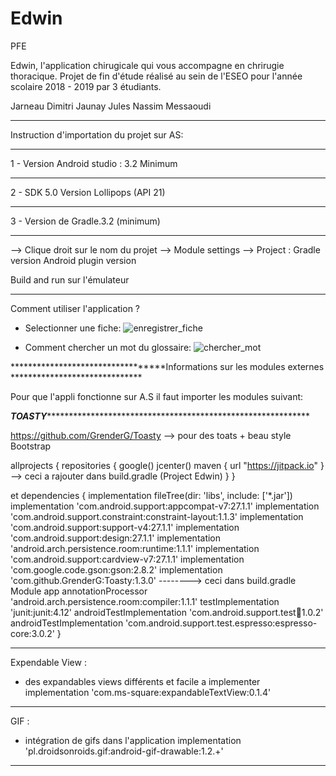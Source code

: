 # Edwin
PFE

Edwin, l'application chirugicale qui vous accompagne en chrirugie thoracique.
Projet de fin d'étude réalisé au sein de l'ESEO pour l'année scolaire 2018 - 2019 par 3 étudiants.

Jarneau Dimitri
Jaunay Jules
Nassim Messaoudi

*****************************************


Instruction d'importation du projet sur AS:


*****************************************
1 - Version Android studio : 3.2 Minimum
*****************************************
2 - SDK 5.0 Version Lollipops (API 21)
*****************************************
3 - Version de Gradle.3.2 (minimum)
*****************************************


--> Clique droit sur le nom du projet 
--> Module settings
--> Project : Gradle version
              Android plugin version
              
Build and run sur l'émulateur

*****************************************

Comment utiliser l'application ? 

- Selectionner une fiche:
![enregistrer_fiche](https://user-images.githubusercontent.com/28304015/51375148-66809500-1b05-11e9-89a1-68d64944495a.gif)

- Comment chercher un mot du glossaire:
![chercher_mot](https://user-images.githubusercontent.com/28304015/51374993-eeb26a80-1b04-11e9-9f1e-6078775aaf36.gif)


**********************************Informations sur les modules externes ******************************

Pour que l'appli fonctionne sur A.S il faut importer les modules suivant:

*****************TOASTY*****************************************************************************

https://github.com/GrenderG/Toasty --> pour des toats + beau style Bootstrap

allprojects {
    repositories {
        google()
        jcenter()
        maven { url "https://jitpack.io" } --> ceci a rajouter dans build.gradle (Project Edwin)
    }
}

et
dependencies {
    implementation fileTree(dir: 'libs', include: ['*.jar'])
    implementation 'com.android.support:appcompat-v7:27.1.1'
    implementation 'com.android.support.constraint:constraint-layout:1.1.3'
    implementation 'com.android.support:support-v4:27.1.1'
    implementation 'com.android.support:design:27.1.1'
    implementation 'android.arch.persistence.room:runtime:1.1.1'
    implementation 'com.android.support:cardview-v7:27.1.1'
    implementation 'com.google.code.gson:gson:2.8.2'
    implementation 'com.github.GrenderG:Toasty:1.3.0'  --------> ceci dans build.gradle Module app
    annotationProcessor 'android.arch.persistence.room:compiler:1.1.1'
    testImplementation 'junit:junit:4.12'
    androidTestImplementation 'com.android.support.test:runner:1.0.2'
    androidTestImplementation 'com.android.support.test.espresso:espresso-core:3.0.2'
}

****************************************************************************************************

Expendable View :
- des expandables views différents et facile a implementer
    implementation 'com.ms-square:expandableTextView:0.1.4'
****************************************************************************************************
GIF : 
- intégration de gifs dans l'application
    implementation 'pl.droidsonroids.gif:android-gif-drawable:1.2.+'
****************************************************************************************************
